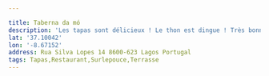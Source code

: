 ```yaml
---

title: Taberna da mó
description: 'Les tapas sont délicieux ! Le thon est dingue ! Très bonne adresse '
lat: '37.10042'
lon: '-8.67152'
address: Rua Silva Lopes 14 8600-623 Lagos Portugal
tags: Tapas,Restaurant,Surlepouce,Terrasse
---
```

